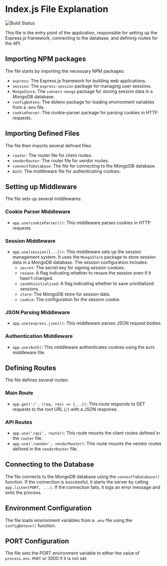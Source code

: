 # Index.js File Explanation

![Build Status](https://img.shields.io/badge/build-passing-brightgreen)

This file is the entry point of the application, responsible for setting up the Express.js framework, connecting to the database, and defining routes for the API.

## Importing NPM packages

The file starts by importing the necessary NPM packages:

- `express`: The Express.js framework for building web applications.
- `session`: The `express-session` package for managing user sessions.
- `MongoStore`: The `connect-mongo` package for storing session data in a MongoDB database.
- `configDotenv`: The dotenv package for loading environment variables from a .env file.
- `cookieParser`: The cookie-parser package for parsing cookies in HTTP    requests.

## Importing Defined Files

The file then imports several defined files:

- `router`: The router file for client routes.
- `vendorRouter`: The router file for vendor routes.
- `connectToDatabase`: The file for connecting to the MongoDB database.
- `Auth`: The middleware file for authenticating cookies.

## Setting up Middleware

The file sets up several middlewares:

### Cookie Parser Middleware
- `app.use(cookieParser())`: This middleware parses cookies in HTTP requests.

### Session Middleware
- `app.use(session({...}))`: This middleware sets up the session management system. It uses the `MongoStore` package to store session data in a MongoDB database. The session configuration includes:
    - `secret`: The secret key for signing session cookies.
    - `resave`: A flag indicating whether to resave the session even if it hasn't changed.
    - `saveUninitialized`: A flag indicating whether to save uninitialized sessions.
    - `store`: The MongoDB store for session data.
    - `cookie`: The configuration for the session cookie.
### JSON Parsing Middleware
- `app.use(express.json())`: This middleware parses JSON request bodies.
### Authentication Middleware
- `app.use(Auth)`: This middleware authenticates cookies using the `Auth` middleware file.

## Defining Routes

The file defines several routes:

### Main Route
- `app.get('/', (req, res) => {...})`: This route responds to GET requests to the root URL (`/`) with a JSON response.
### API Routes
- `app.use('/api', router)`: This route mounts the client routes defined in the `router` file.
- `app.use('/vendor', vendorRouter)`: This route mounts the vendor routes defined in the `vendorRouter` file.

## Connecting to the Database

The file connects to the MongoDB database using the `connectToDatabase()` function. If the connection is successful, it starts the server by calling `app.listen(PORT, ...)`. If the connection fails, it logs an error message and exits the process.

## Environment Configuration

The file loads environment variables from a `.env` file using the `configDotenv()` function.

## PORT Configuration

The file sets the PORT environment variable to either the value of `process.env.PORT` or 3000 if it is not set.
